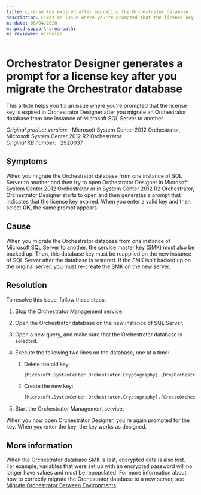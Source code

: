```yaml
---
title: License key expired after migrating the Orchestrator database
description: Fixes an issue where you're prompted that the license key is expired in Orchestrator Designer after you migrate an Orchestrator database from one instance of SQL Server to another.
ms.date: 08/04/2020
ms.prod-support-area-path:
ms.reviewer: nicholad
---
```

# Orchestrator Designer generates a prompt for a license key after you migrate the Orchestrator database

This article helps you fix an issue where you're prompted that the license key is expired in Orchestrator Designer after you migrate an Orchestrator database from one instance of Microsoft SQL Server to another.

_Original product version:_ &nbsp; Microsoft System Center 2012 Orchestrator, Microsoft System Center 2012 R2 Orchestrator  
_Original KB number:_ &nbsp; 2920037

## Symptoms

When you migrate the Orchestrator database from one instance of SQL Server to another and then try to open Orchestrator Designer in Microsoft System Center 2012 Orchestrator or in System Center 2012 R2 Orchestrator, Orchestrator Designer starts to open and then generates a prompt that indicates that the license key expired. When you enter a valid key and then select **OK**, the same prompt appears.

## Cause

When you migrate the Orchestrator database from one instance of Microsoft SQL Server to another, the service master key (SMK) must also be backed up. Then, this database key must be reapplied on the new instance of SQL Server after the database is restored. If the SMK isn't backed up on the original server, you must re-create the SMK on the new server.

## Resolution

To resolve this issue, follow these steps:

1. Stop the Orchestrator Management service.
2. Open the Orchestrator database on the new instance of SQL Server.
3. Open a new query, and make sure that the Orchestrator database is selected.
4. Execute the following two lines on the database, one at a time:

   1. Delete the old key:

      ```sql
      [Microsoft.SystemCenter.Orchestrator.Cryptography].[DropOrchestratorKeys]
      ```

   2. Create the new key:

      ```sql
      [Microsoft.SystemCenter.Orchestrator.Cryptography].[CreateOrchestratorKeys]
      ```

5. Start the Orchestrator Management service.

When you now open Orchestrator Designer, you're again prompted for the key. When you enter the key, the key works as designed.

## More information

When the Orchestrator database SMK is lost, encrypted data is also lost. For example, variables that were set up with an encrypted password will no longer have values and must be repopulated. For more information about how to correctly migrate the Orchestrator database to a new server, see [Migrate Orchestrator Between Environments](/previous-versions/system-center/system-center-2012-R2/hh913929(v=sc.12)?redirectedfrom=MSDN).
